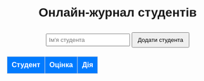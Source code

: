 <!DOCTYPE html>
<html lang="uk">
<head>
    <meta charset="UTF-8">
    <meta name="viewport" content="width=device-width, initial-scale=1.0">
    <title>Онлайн-журнал студентів</title>
    <style>
        body { font-family: Arial, sans-serif; text-align: center; margin: 20px; }
        table { width: 100%; border-collapse: collapse; margin-top: 20px; }
        th, td { border: 1px solid #ddd; padding: 10px; text-align: center; }
        th { background-color: #007bff; color: white; }
        input { padding: 5px; }
        button { margin-top: 10px; padding: 8px 12px; }
    </style>
</head>
<body>
    <h1>Онлайн-журнал студентів</h1>
    <input type="text" id="studentName" placeholder="Ім'я студента">
    <button onclick="addStudent()">Додати студента</button>
    <table>
        <thead>
            <tr>
                <th>Студент</th>
                <th>Оцінка</th>
                <th>Дія</th>
            </tr>
        </thead>
        <tbody id="studentTable"></tbody>
    </table>
    <script>
        let students = JSON.parse(localStorage.getItem("students")) || [];
        function renderTable() {
            let table = document.getElementById("studentTable");
            table.innerHTML = "";
            students.forEach((student, index) => {
                table.innerHTML += `<tr>
                    <td>${student.name}</td>
                    <td><input type="number" min="0" max="100" value="${student.grade}" onchange="updateGrade(${index}, this.value)"></td>
                    <td><button onclick="removeStudent(${index})">Видалити</button></td>
                </tr>`;
            });
            localStorage.setItem("students", JSON.stringify(students));
        }
        function addStudent() {
            let name = document.getElementById("studentName").value;
            if (name.trim() !== "") {
                students.push({ name, grade: "" });
                document.getElementById("studentName").value = "";
                renderTable();
            }
        }
        function updateGrade(index, grade) {
            students[index].grade = grade;
            renderTable();
        }
        function removeStudent(index) {
            students.splice(index, 1);
            renderTable();
        }
        renderTable();
    </script>
</body>
</html>

